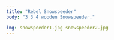 ```yaml
---
title: "Rebel Snowspeeder"
body: "3 3 4 wooden Snowspeeder."

img: snowspeeder1.jpg snowspeeder2.jpg
---
```

